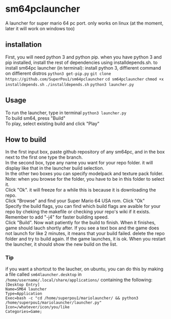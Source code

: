 # sm64pclauncher
A launcher for super mario 64 pc port. only works on linux (at the moment, later it will work on windows too)
## installation
First, you will need python 3 and python pip. when you have python 3 and pip installed, install the rest of dependencies using installdepends.sh.
to install sm64pc launcher (in terminal):
install python 3, diffierent command on diffierent distros
`python3 get-pip.py`
`git clone https://github.com/SuperPou1/sm64pclauncher`
`cd sm64pclauncher`
`chmod +x installdepends.sh`
`./installdepends.sh`
`python3 launcher.py`
## Usage
To run the launcher, type in terminal `python3 launcher.py`  
To build sm64, press "Build"  
To play, select existing build and click "Play"  
## How to build
In the first input box, paste github repository of any sm64pc, and in the box next to the first one type the branch.  
In the second box, type any name you want for your repo folder. it will display like that in the launcher build selection.  
In the other two boxes you can specify modelpack and texture pack folder. Note: when you browse for the folder, you have to be in this folder to select it.  
Click "Ok". it will freeze for a while this is because it is downloading the repo.  
Click "Browse" and find your Super Mario 64 USA rom. Click "Ok"  
Specify the build flags, you can find which build flags are avaible for your repo by cheking the makefile or checking your repo's wiki if it exists. Remember to add "-j4" for faster building speed.  
Click "Build". Now wait patiently for the build to finish. When it finishes, game should lauch shortly after. If you see a text box and the game does not launch for like 2 minutes, it means that your build failed. delete the repo folder and try to build again. If the game launches, it is ok. When you restart the launcher, it should show the new build on the list.
### Tip
if you want a shortcut to the laucher, on ubuntu, you can do this by making a file called `sm64launcher.desktop` in `/home/username/.local/share/applications/` containing the following:  
`[Desktop Entry]`  
`Name=SM64 launcher`  
`Type=Application`  
`Exec=bash -c "cd /home/superpou1/mariolauncher/ && python3 /home/superpou1/mariolauncher/launcher.py"`  
`Icon=/whatever/icon/you/like`  
`Categories=Game;`  
